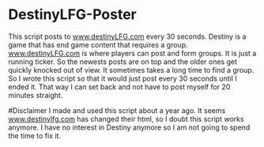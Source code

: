 # DestinyLFG-Poster
This script posts to www.destinyLFG.com every 30 seconds. Destiny is a game that has end game content that requires a group. www.destinyLFG.com is where players can post and form groups. It is just a running ticker. So the newests posts are on top and the older ones get quickly knocked out of view. It sometimes takes a long time to find a group. So I wrote this script so that it would just post every 30 seconds until I ended it. That way I can set back and not have to post myself for 20 minutes straight. 

#Disclaimer
I made and used this script about a year ago. It seems www.destinylfg.com has changed their html, so I doubt this script works anymore. I have no interest in Destiny anymore so I am not going to spend the time to fix it.